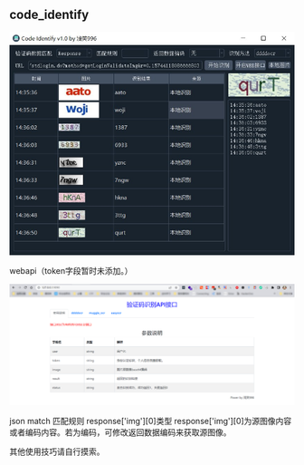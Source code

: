 ## code_identify

![1.jpg](./img/1.jpg)

webapi（token字段暂时未添加。）

![2.png](./img/2.png)



json match 匹配规则 response['img'][0]类型 response['img'][0]为源图像内容或者编码内容。若为编码，可修改返回数据编码来获取源图像。

其他使用技巧请自行摸索。